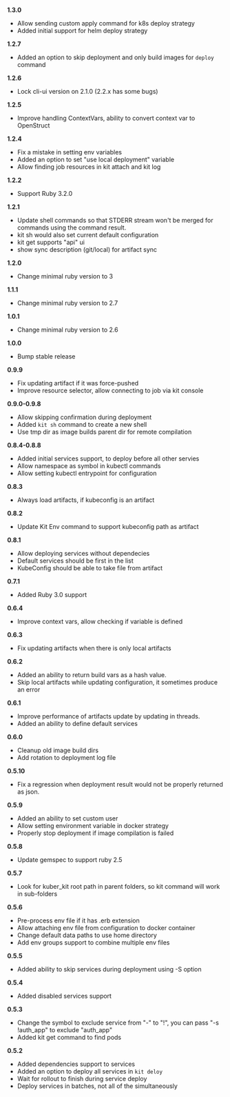 **1.3.0**
- Allow sending custom apply command for k8s deploy strategy
- Added initial support for helm deploy strategy

**1.2.7**
- Added an option to skip deployment and only build images for `deploy` command

**1.2.6**
- Lock cli-ui version on 2.1.0 (2.2.x has some bugs)

**1.2.5**
- Improve handling ContextVars, ability to convert context var to OpenStruct

**1.2.4**
- Fix a mistake in setting env variables
- Added an option to set "use local deployment" variable
- Allow finding job resources in kit attach and kit log

**1.2.2**
- Support Ruby 3.2.0

**1.2.1**
- Update shell commands so that STDERR stream won't be merged for commands using the command result.
- kit sh would also set current default configuration
- kit get supports "api" ui
- show sync description (git/local) for artifact sync

**1.2.0**
- Change minimal ruby version to 3

**1.1.1**
- Change minimal ruby version to 2.7

**1.0.1**
- Change minimal ruby version to 2.6

**1.0.0**
- Bump stable release

**0.9.9**
- Fix updating artifact if it was force-pushed
- Improve resource selector, allow connecting to job via kit console

**0.9.0-0.9.8**
- Allow skipping confirmation during deployment
- Added `kit sh` command to create a new shell
- Use tmp dir as image builds parent dir for remote compilation

**0.8.4-0.8.8**
- Added initial services support, to deploy before all other servies
- Allow namespace as symbol in kubectl commands
- Allow setting kubectl entrypoint for configuration

**0.8.3**
- Always load artifacts, if kubeconfig is an artifact

**0.8.2**
- Update Kit Env command to support kubeconfig path as artifact

**0.8.1**
- Allow deploying services without dependecies
- Default services should be first in the list
- KubeConfig should be able to take file from artifact

**0.7.1**
- Added Ruby 3.0 support

**0.6.4**
- Improve context vars, allow checking if variable is defined

**0.6.3**
- Fix updating artifacts when there is only local artifacts

**0.6.2**
- Added an ability to return build vars as a hash value.
- Skip local artifacts while updating configuration, it sometimes produce an error

**0.6.1**
- Improve performance of artifacts update by updating in threads.
- Added an ability to define default services

**0.6.0**
- Cleanup old image build dirs
- Add rotation to deployment log file

**0.5.10**
- Fix a regression when deployment result would not be properly returned as json.

**0.5.9**
- Added an ability to set custom user
- Allow setting environment variable in docker strategy
- Properly stop deployment if image compilation is failed

**0.5.8**
- Update gemspec to support ruby 2.5

**0.5.7**
- Look for kuber_kit root path in parent folders, so kit command will work in sub-folders

**0.5.6**
- Pre-process env file if it has .erb extension
- Allow attaching env file from configuration to docker container
- Change default data paths to use home directory
- Add env groups support to combine multiple env files

**0.5.5**
- Added ability to skip services during deployment using -S option

**0.5.4**
- Added disabled services support

**0.5.3**
- Change the symbol to exclude service from "-" to "!", you can pass "-s !auth_app" to exclude "auth_app"
- Added kit get command to find pods
 
**0.5.2**
- Added dependencies support to services
- Added an option to deploy all services in `kit deloy`
- Wait for rollout to finish during service deploy
- Deploy services in batches, not all of the simultaneously